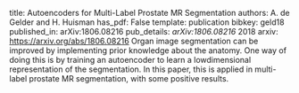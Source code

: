 title: Autoencoders for Multi-Label Prostate MR Segmentation
authors: A. de Gelder and H. Huisman
has_pdf: False
template: publication
bibkey: geld18
published_in: arXiv:1806.08216
pub_details: <i>arXiv:1806.08216</i> 2018
arxiv: https://arxiv.org/abs/1806.08216
Organ image segmentation can be improved by implementing prior knowledge about the anatomy. One way of doing this is by training an autoencoder to learn a lowdimensional representation of the segmentation. In this paper, this is applied in multi-label prostate MR segmentation, with some positive results.

